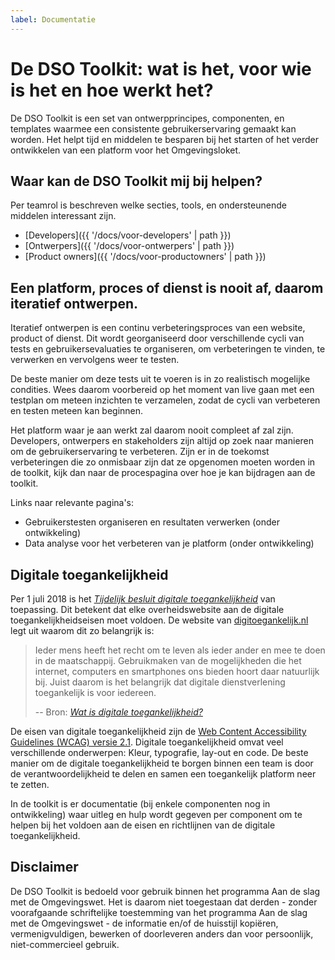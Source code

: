 ```yaml
---
label: Documentatie
---
```

# De DSO Toolkit: wat is het, voor wie is het en hoe werkt het?

De DSO Toolkit is een set van ontwerpprincipes, componenten, en templates waarmee een consistente gebruikerservaring gemaakt kan worden. Het helpt tijd en middelen te besparen bij het starten of het verder ontwikkelen van een platform voor het Omgevingsloket.

## Waar kan de DSO Toolkit mij bij helpen?
Per teamrol is beschreven welke secties, tools, en ondersteunende middelen interessant zijn.

- [Developers]({{ '/docs/voor-developers' | path }})
- [Ontwerpers]({{ '/docs/voor-ontwerpers' | path }})
- [Product owners]({{ '/docs/voor-productowners' | path }})

## Een platform, proces of dienst is nooit af, daarom iteratief ontwerpen.
Iteratief ontwerpen is een continu verbeteringsproces van een website, product of dienst. Dit wordt georganiseerd door verschillende cycli van tests en gebruikersevaluaties te organiseren, om verbeteringen te vinden, te verwerken en vervolgens weer te testen.

De beste manier om deze tests uit te voeren is in zo realistisch mogelijke condities. Wees daarom voorbereid op het moment van live gaan met een testplan om meteen inzichten te verzamelen, zodat de cycli van verbeteren en testen meteen kan beginnen.

Het platform waar je aan werkt zal daarom nooit compleet af zal zijn. Developers, ontwerpers en stakeholders zijn altijd op zoek naar manieren om de gebruikerservaring te verbeteren. Zijn er in de toekomst verbeteringen die zo onmisbaar zijn dat ze opgenomen moeten worden in de toolkit, kijk dan naar de procespagina over hoe je kan bijdragen aan de toolkit.

Links naar relevante pagina's:
- Gebruikerstesten organiseren en resultaten verwerken (onder ontwikkeling)
- Data analyse voor het verbeteren van je platform (onder ontwikkeling)

## Digitale toegankelijkheid
Per 1 juli 2018 is het _[Tijdelijk besluit digitale toegankelijkheid](https://www.digitoegankelijk.nl/wetgeving/wat-verplicht)_ van toepassing. Dit betekent dat elke overheidswebsite aan de digitale toegankelijkheidseisen moet voldoen. De website van [digitoegankelijk.nl](https://www.digitoegankelijk.nl) legt uit waarom dit zo belangrijk is:

>Ieder mens heeft het recht om te leven als ieder ander en mee te doen in de maatschappij. Gebruikmaken van de mogelijkheden die het internet, computers en smartphones ons bieden hoort daar natuurlijk bij. Juist daarom is het belangrijk dat digitale dienstverlening toegankelijk is voor iedereen.
>
> -- Bron: _[Wat is digitale toegankelijkheid?](https://www.digitoegankelijk.nl/aanpak/wat-is-digitale-toegankelijkheid)_

De eisen van digitale toegankelijkheid zijn de [Web Content Accessibility Guidelines (WCAG) versie 2.1](https://www.w3.org/TR/WCAG21/). Digitale toegankelijkheid omvat veel verschillende onderwerpen: Kleur, typografie, lay-out en code. De beste manier om de digitale toegankelijkheid te borgen binnen een team is door de verantwoordelijkheid te delen en samen een toegankelijk platform neer te zetten.

In de toolkit is er documentatie (bij enkele componenten nog in ontwikkeling) waar uitleg en hulp wordt gegeven per component om te helpen bij het voldoen aan de eisen en richtlijnen van de digitale toegankelijkheid.

## Disclaimer
De DSO Toolkit is bedoeld voor gebruik binnen het programma Aan de slag met de Omgevingswet. Het is daarom niet toegestaan dat derden - zonder voorafgaande schriftelijke toestemming van het programma Aan de slag met de Omgevingswet - de informatie en/of de huisstijl kopiëren, vermenigvuldigen, bewerken of doorleveren anders dan voor persoonlijk, niet-commercieel gebruik.
